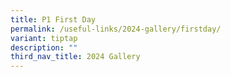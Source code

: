 ```yaml
---
title: P1 First Day
permalink: /useful-links/2024-gallery/firstday/
variant: tiptap
description: ""
third_nav_title: 2024 Gallery
---
```

